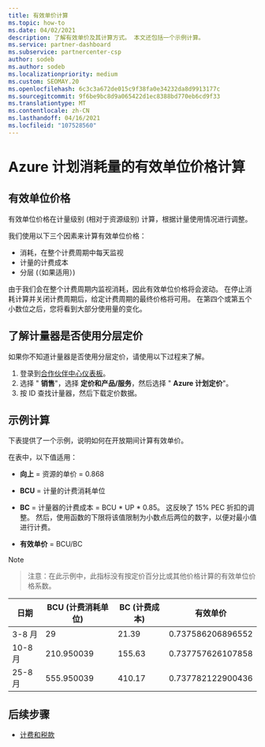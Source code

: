 ```yaml
---
title: 有效单价计算
ms.topic: how-to
ms.date: 04/02/2021
description: 了解有效单价及其计算方式。 本文还包括一个示例计算。
ms.service: partner-dashboard
ms.subservice: partnercenter-csp
author: sodeb
ms.author: sodeb
ms.localizationpriority: medium
ms.custom: SEOMAY.20
ms.openlocfilehash: 6c3c3a672de015c9f38fa0e34232da8d9913177c
ms.sourcegitcommit: 9f6be9bc8d9a065422d1ec8388bd770eb6cd9f33
ms.translationtype: MT
ms.contentlocale: zh-CN
ms.lasthandoff: 04/16/2021
ms.locfileid: "107528560"
---
```

# <a name="effective-unit-price-calculation-for-azure-plan-consumption"></a>Azure 计划消耗量的有效单位价格计算

## <a name="the-effective-unit-price"></a>有效单位价格

有效单位价格在计量级别 (相对于资源级别) 计算，根据计量使用情况进行调整。

我们使用以下三个因素来计算有效单位价格：

- 消耗，在整个计费周期中每天监视
- 计量的计费成本
- 分层 (（如果适用）) 

由于我们会在整个计费周期内监视消耗，因此有效单位价格将会波动。 在停止消耗计算并关闭计费周期后，给定计费周期的最终价格将可用。 在第四个或第五个小数位之后，您将看到大部分使用量的变化。

## <a name="find-out-whether-your-meter-uses-tiered-pricing"></a>了解计量器是否使用分层定价

如果你不知道计量器是否使用分层定价，请使用以下过程来了解。 

1. 登录到[合作伙伴中心仪表板](https://partner.microsoft.com/dashboard/)。
2. 选择 " **销售**"，选择 **定价和产品/服务**，然后选择 " **Azure 计划定价**"。
3. 按 ID 查找计量器，然后下载定价数据。 

## <a name="sample-calculation"></a>示例计算

下表提供了一个示例，说明如何在开放期间计算有效单价。

在表中，以下值适用： 

- **向上** = 资源的单价 = 0.868

- **BCU** = 计量的计费消耗单位

- **BC** = 计量器的计费成本 = BCU * UP * 0.85。 这反映了 15% PEC 折扣的调整。 然后，使用函数的下限将该值限制为小数点后两位的数字，以便对最小值进行计费。 

- **有效单价** = BCU/BC

>[!NOTE]

>注意：在此示例中，此指标没有按定价百分比或其他价格计算的有效单位价格系数。


| 日期 | BCU (计费消耗单位)  | BC (计费成本)  | 有效单价 |
| ------ | ----------- | ----------- | ----------- |  
| 3-8 月 | 29 | 21.39 | 0.737586206896552 |
| 10-8 月 | 210.950039 | 155.63 | 0.737757626107858 |
| 25-8 月 | 555.950039 | 410.17 | 0.737782122900436 |

## <a name="next-steps"></a>后续步骤

- [计费和税款](billing.md)
